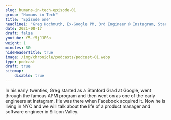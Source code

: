 ```yaml
---
slug: humans-in-tech-episode-01
group: "Humans in Tech"
title: "Episode one"
headline1: "Greg Hochmuth, Ex-Google PM, 3rd Engineer @ Instagram, Startup Founder"
date: 2021-08-17
draft: false
youtube: Y5-f5jJJFSo
weight: 1
minutes: 80
hideHeaderTitle: true
image: /img/chronicle/podcasts/podcast-01.webp
type: podcast
draft: true
sitemap:
    disable: true
---
```


In his early twenties, Greg started as a Stanford Grad at Google, went through the famous APM program and then went on as one of the early engineers at Instagram, He was there when Facebook acquired it. Now he is living in NYC and we will talk about the life of a product manager and software engineer in Silicon Valley.